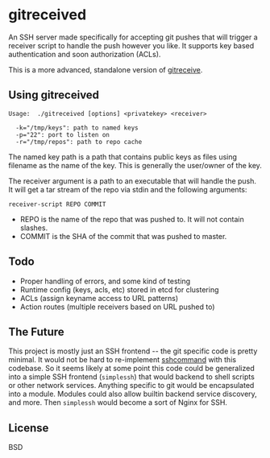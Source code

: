 # gitreceived

An SSH server made specifically for accepting git pushes that will trigger a receiver script to handle the push however you like. It supports key based authentication and soon authorization (ACLs). 

This is a more advanced, standalone version of [gitreceive](https://github.com/progrium/gitreceive).

## Using gitreceived

```
Usage:  ./gitreceived [options] <privatekey> <receiver>

  -k="/tmp/keys": path to named keys
  -p="22": port to listen on
  -r="/tmp/repos": path to repo cache
```

The named key path is a path that contains public keys as files using filename as the name of the key. This is generally the user/owner of the key. 

The receiver argument is a path to an executable that will handle the push. It will get a tar stream of the repo via stdin and the following arguments:

	receiver-script REPO COMMIT

* REPO is the name of the repo that was pushed to. It will not contain slashes.
* COMMIT is the SHA of the commit that was pushed to master.

## Todo

* Proper handling of errors, and some kind of testing
* Runtime config (keys, acls, etc) stored in etcd for clustering
* ACLs (assign keyname access to URL patterns)
* Action routes (multiple receivers based on URL pushed to)

## The Future

This project is mostly just an SSH frontend -- the git specific code is pretty minimal. It would not be hard to re-implement [sshcommand](https://github.com/progrium/sshcommand) with this codebase. So it seems likely at some point this code could be generalized into a simple SSH frontend (`simplessh`) that would backend to shell scripts or other network services. Anything specific to git would be encapsulated into a module. Modules could also allow builtin backend service discovery, and more. Then `simplessh` would become a sort of Nginx for SSH.

## License
 
 BSD
